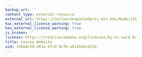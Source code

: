 ```yaml
---
backup_url: ''
content_type: external-resource
external_url: https://nuclearweaponsedproj.mit.edu/Node/135
has_external_licence_warning: true
has_external_license_warning: true
is_broken: ''
license: https://creativecommons.org/licenses/by-nc-sa/4.0/
title: Course Website
uid: 330a4c58-d63a-4fcd-9c76-ab1456ac925a
---
```

